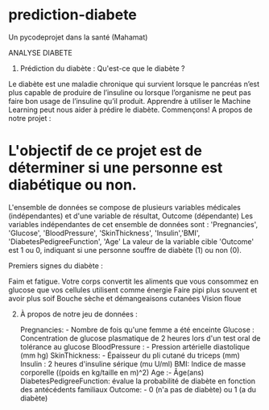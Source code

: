 # prediction-diabete
Un pycodeprojet dans la santé (Mahamat)


ANALYSE DIABETE
1. Prédiction du diabète :
Qu'est-ce que le diabète ?

Le diabète est une maladie chronique qui survient lorsque le pancréas n’est plus capable de produire de l’insuline ou lorsque l’organisme ne peut pas faire bon usage de l’insuline qu’il produit. Apprendre à utiliser le Machine Learning peut nous aider à prédire le diabète. Commençons!
A propos de notre projet :

# L'objectif de ce projet est de déterminer si une personne est diabétique ou non.
L'ensemble de données se compose de plusieurs variables médicales (indépendantes) et d'une variable de résultat, Outcome (dépendante)
Les variables indépendantes de cet ensemble de données sont : 'Pregnancies', 'Glucose', 'BloodPressure', 'SkinThickness', 'Insulin','BMI', 'DiabetesPedigreeFunction', 'Age'
La valeur de la variable cible 'Outcome' est 1 ou 0, indiquant si une personne souffre de diabète (1) ou non (0).

Premiers signes du diabète :

Faim et fatigue. Votre corps convertit les aliments que vous consommez en glucose que vos cellules utilisent comme énergie
Faire pipi plus souvent et avoir plus soif
Bouche sèche et démangeaisons cutanées
Vision floue

2. À propos de notre jeu de données :

   Pregnancies: - Nombre de fois qu'une femme a été enceinte
   Glucose : Concentration de glucose plasmatique de 2 heures lors d'un test oral de tolérance au glucose
   BloodPressure : - Pression artérielle diastolique (mm hg)
   SkinThickness: - Épaisseur du pli cutané du triceps (mm)
   Insulin : 2 heures d'insuline sérique (mu U/ml)
   BMI: Indice de masse corporelle ((poids en kg/taille en m)^2)
   Age :- Âge(ans)
   DiabetesPedigreeFunction: évalue la probabilité de diabète en fonction des antécédents familiaux
   Outcome: - 0 (n'a pas de diabète) ou 1 (a du diabète)



